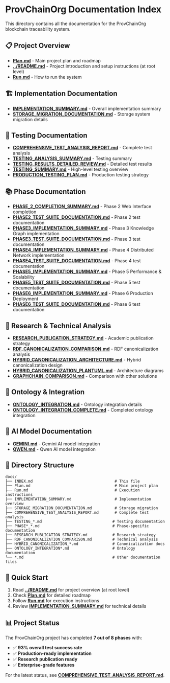 # ProvChainOrg Documentation Index

This directory contains all the documentation for the ProvChainOrg blockchain traceability system.

## 📋 Project Overview
- **[Plan.md](Plan.md)** - Main project plan and roadmap
- **[../README.md](../README.md)** - Project introduction and setup instructions (at root level)
- **[Run.md](Run.md)** - How to run the system

## 🏗️ Implementation Documentation
- **[IMPLEMENTATION_SUMMARY.md](IMPLEMENTATION_SUMMARY.md)** - Overall implementation summary
- **[STORAGE_MIGRATION_DOCUMENTATION.md](STORAGE_MIGRATION_DOCUMENTATION.md)** - Storage system migration details

## 🧪 Testing Documentation
- **[COMPREHENSIVE_TEST_ANALYSIS_REPORT.md](COMPREHENSIVE_TEST_ANALYSIS_REPORT.md)** - Complete test analysis
- **[TESTING_ANALYSIS_SUMMARY.md](TESTING_ANALYSIS_SUMMARY.md)** - Testing summary
- **[TESTING_RESULTS_DETAILED_REVIEW.md](TESTING_RESULTS_DETAILED_REVIEW.md)** - Detailed test results
- **[TESTING_SUMMARY.md](TESTING_SUMMARY.md)** - High-level testing overview
- **[PRODUCTION_TESTING_PLAN.md](PRODUCTION_TESTING_PLAN.md)** - Production testing strategy

## 📚 Phase Documentation
- **[PHASE_2_COMPLETION_SUMMARY.md](PHASE_2_COMPLETION_SUMMARY.md)** - Phase 2 Web Interface completion
- **[PHASE2_TEST_SUITE_DOCUMENTATION.md](PHASE2_TEST_SUITE_DOCUMENTATION.md)** - Phase 2 test documentation
- **[PHASE3_IMPLEMENTATION_SUMMARY.md](PHASE3_IMPLEMENTATION_SUMMARY.md)** - Phase 3 Knowledge Graph implementation
- **[PHASE3_TEST_SUITE_DOCUMENTATION.md](PHASE3_TEST_SUITE_DOCUMENTATION.md)** - Phase 3 test documentation
- **[PHASE4_IMPLEMENTATION_SUMMARY.md](PHASE4_IMPLEMENTATION_SUMMARY.md)** - Phase 4 Distributed Network implementation
- **[PHASE4_TEST_SUITE_DOCUMENTATION.md](PHASE4_TEST_SUITE_DOCUMENTATION.md)** - Phase 4 test documentation
- **[PHASE5_IMPLEMENTATION_SUMMARY.md](PHASE5_IMPLEMENTATION_SUMMARY.md)** - Phase 5 Performance & Scalability
- **[PHASE5_TEST_SUITE_DOCUMENTATION.md](PHASE5_TEST_SUITE_DOCUMENTATION.md)** - Phase 5 test documentation
- **[PHASE6_IMPLEMENTATION_SUMMARY.md](PHASE6_IMPLEMENTATION_SUMMARY.md)** - Phase 6 Production Deployment
- **[PHASE6_TEST_SUITE_DOCUMENTATION.md](PHASE6_TEST_SUITE_DOCUMENTATION.md)** - Phase 6 test documentation

## 🔬 Research & Technical Analysis
- **[RESEARCH_PUBLICATION_STRATEGY.md](RESEARCH_PUBLICATION_STRATEGY.md)** - Academic publication strategy
- **[RDF_CANONICALIZATION_COMPARISON.md](RDF_CANONICALIZATION_COMPARISON.md)** - RDF canonicalization analysis
- **[HYBRID_CANONICALIZATION_ARCHITECTURE.md](HYBRID_CANONICALIZATION_ARCHITECTURE.md)** - Hybrid canonicalization design
- **[HYBRID_CANONICALIZATION_PLANTUML.md](HYBRID_CANONICALIZATION_PLANTUML.md)** - Architecture diagrams
- **[GRAPHCHAIN_COMPARISON.md](GRAPHCHAIN_COMPARISON.md)** - Comparison with other solutions

## 🧬 Ontology & Integration
- **[ONTOLOGY_INTEGRATION.md](ONTOLOGY_INTEGRATION.md)** - Ontology integration details
- **[ONTOLOGY_INTEGRATION_COMPLETE.md](ONTOLOGY_INTEGRATION_COMPLETE.md)** - Completed ontology integration

## 🤖 AI Model Documentation
- **[GEMINI.md](GEMINI.md)** - Gemini AI model integration
- **[QWEN.md](QWEN.md)** - Qwen AI model integration

## 📁 Directory Structure

```
docs/
├── INDEX.md                                    # This file
├── Plan.md                                     # Main project plan
├── Run.md                                      # Execution instructions
├── IMPLEMENTATION_SUMMARY.md                   # Implementation overview
├── STORAGE_MIGRATION_DOCUMENTATION.md          # Storage migration
├── COMPREHENSIVE_TEST_ANALYSIS_REPORT.md       # Complete test analysis
├── TESTING_*.md                               # Testing documentation
├── PHASE*_*.md                                # Phase-specific documentation
├── RESEARCH_PUBLICATION_STRATEGY.md           # Research strategy
├── RDF_CANONICALIZATION_COMPARISON.md         # Technical analysis
├── HYBRID_CANONICALIZATION_*.md               # Canonicalization docs
├── ONTOLOGY_INTEGRATION*.md                   # Ontology documentation
└── *.md                                       # Other documentation files
```

## 🚀 Quick Start

1. Read **[../README.md](../README.md)** for project overview (at root level)
2. Check **[Plan.md](Plan.md)** for detailed roadmap
3. Follow **[Run.md](Run.md)** for execution instructions
4. Review **[IMPLEMENTATION_SUMMARY.md](IMPLEMENTATION_SUMMARY.md)** for technical details

## 📊 Project Status

The ProvChainOrg project has completed **7 out of 8 phases** with:
- ✅ **93% overall test success rate**
- ✅ **Production-ready implementation**
- ✅ **Research publication ready**
- ✅ **Enterprise-grade features**

For the latest status, see **[COMPREHENSIVE_TEST_ANALYSIS_REPORT.md](COMPREHENSIVE_TEST_ANALYSIS_REPORT.md)**.
